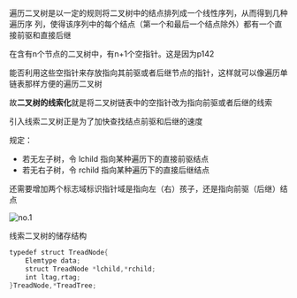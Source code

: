 
遍历二叉树是以一定的规则将二叉树中的结点排列成一个线性序列，从而得到几种遍历序 列，使得该序列中的每个结点（第一个和最后一个结点除外）都有一个直接前驱和直接后继

在含有n个节点的二叉树中，有n+1个空指针。这是因为p142

能否利用这些空指针来存放指向其前驱或者后继节点的指针，这样就可以像遍历单链表那样方便的遍历二叉树

故**二叉树的线索化**就是将二叉树链表中的空指针改为指向前驱或者后继的线索

引入线索二叉树正是为了加快查找结点前驱和后继的速度

规定：

- 若无左子树，令 lchild 指向某种遍历下的直接前驱结点
- 若无右子树，令 rchild 指向某种遍历下的直接后继结点

还需要增加两个标志域标识指针域是指向左（右）孩子，还是指向前驱（后继）结点

![no.1](https://images-1302683597.cos.ap-nanjing.myqcloud.com/images/StudyNotes/Algorithm/images_20220327205812.png)

线索二叉树的储存结构
```c
typedef struct TreadNode{
    Elemtype data;
    struct TreadNode *lchild,*rchild;
    int ltag,rtag;
}TreadNode,*TreadTree;
```